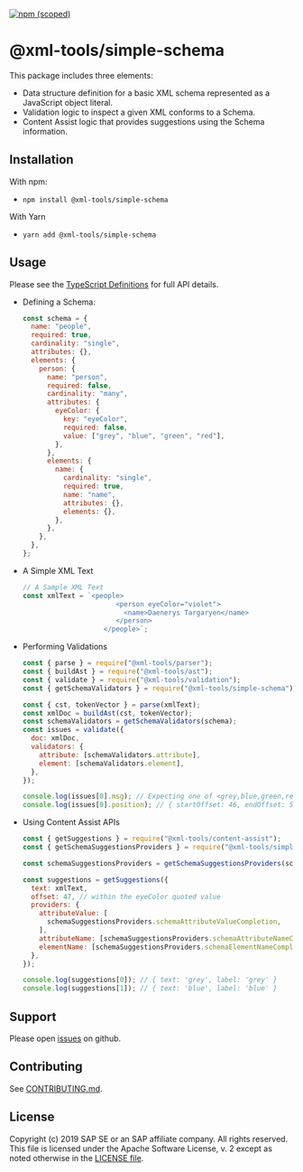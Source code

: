 [![npm (scoped)](https://img.shields.io/npm/v/@xml-tools/simple-schema.svg)](https://www.npmjs.com/package/@xml-tools/simple-schema)

# @xml-tools/simple-schema

This package includes three elements:

- Data structure definition for a basic XML schema represented as a JavaScript object literal.
- Validation logic to inspect a given XML conforms to a Schema.
- Content Assist logic that provides suggestions using the Schema information.

## Installation

With npm:

- `npm install @xml-tools/simple-schema`

With Yarn

- `yarn add @xml-tools/simple-schema`

## Usage

Please see the [TypeScript Definitions](./api.d.ts) for full API details.

- Defining a Schema:
  ```javascript
  const schema = {
    name: "people",
    required: true,
    cardinality: "single",
    attributes: {},
    elements: {
      person: {
        name: "person",
        required: false,
        cardinality: "many",
        attributes: {
          eyeColor: {
            key: "eyeColor",
            required: false,
            value: ["grey", "blue", "green", "red"],
          },
        },
        elements: {
          name: {
            cardinality: "single",
            required: true,
            name: "name",
            attributes: {},
            elements: {},
          },
        },
      },
    },
  };
  ```
- A Simple XML Text
  ```javascript
  // A Sample XML Text
  const xmlText = `<people>
                         <person eyeColor="violet">
                           <name>Daenerys Targaryen</name>
                         </person>
                      </people>`;
  ```
- Performing Validations

  ```javascript
  const { parse } = require("@xml-tools/parser");
  const { buildAst } = require("@xml-tools/ast");
  const { validate } = require("@xml-tools/validation");
  const { getSchemaValidators } = require("@xml-tools/simple-schema");

  const { cst, tokenVector } = parse(xmlText);
  const xmlDoc = buildAst(cst, tokenVector);
  const schemaValidators = getSchemaValidators(schema);
  const issues = validate({
    doc: xmlDoc,
    validators: {
      attribute: [schemaValidators.attribute],
      element: [schemaValidators.element],
    },
  });

  console.log(issues[0].msg); // Expecting one of <grey,blue,green,red> but found <violet>
  console.log(issues[0].position); // { startOffset: 46, endOffset: 53 }
  ```

- Using Content Assist APIs

  ```javascript
  const { getSuggestions } = require("@xml-tools/content-assist");
  const { getSchemaSuggestionsProviders } = require("@xml-tools/simple-schema");

  const schemaSuggestionsProviders = getSchemaSuggestionsProviders(schema);

  const suggestions = getSuggestions({
    text: xmlText,
    offset: 47, // within the eyeColor quoted value
    providers: {
      attributeValue: [
        schemaSuggestionsProviders.schemaAttributeValueCompletion,
      ],
      attributeName: [schemaSuggestionsProviders.schemaAttributeNameCompletion],
      elementName: [schemaSuggestionsProviders.schemaElementNameCompletion],
    },
  });

  console.log(suggestions[0]); // { text: 'grey', label: 'grey' }
  console.log(suggestions[1]); // { text: 'blue', label: 'blue' }
  ```

## Support

Please open [issues](https://github.com/SAP/xml-tols/issues) on github.

## Contributing

See [CONTRIBUTING.md](./CONTRIBUTING.md).

## License

Copyright (c) 2019 SAP SE or an SAP affiliate company. All rights reserved.
This file is licensed under the Apache Software License, v. 2 except as noted otherwise in the [LICENSE file](../../LICENSE).
